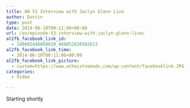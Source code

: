 ```yaml
---
title: AN 53 Interview with Jaclyn Glenn Live
author: Dustin
type: post
date: 2014-06-10T00:11:00+00:00
url: /an/episode-53-interview-with-jaclyn-glenn-live/
al2fb_facebook_link_id:
  - 140665446068020_468852826582612
al2fb_facebook_link_time:
  - 2014-06-10T00:11:06+00:00
al2fb_facebook_link_picture:
  - custom=https://www.atheistnomads.com/wp-content/facebooklink.JPG
categories:
  - Video

---
```

Starting shortly

<div class="embed-container">
</div>